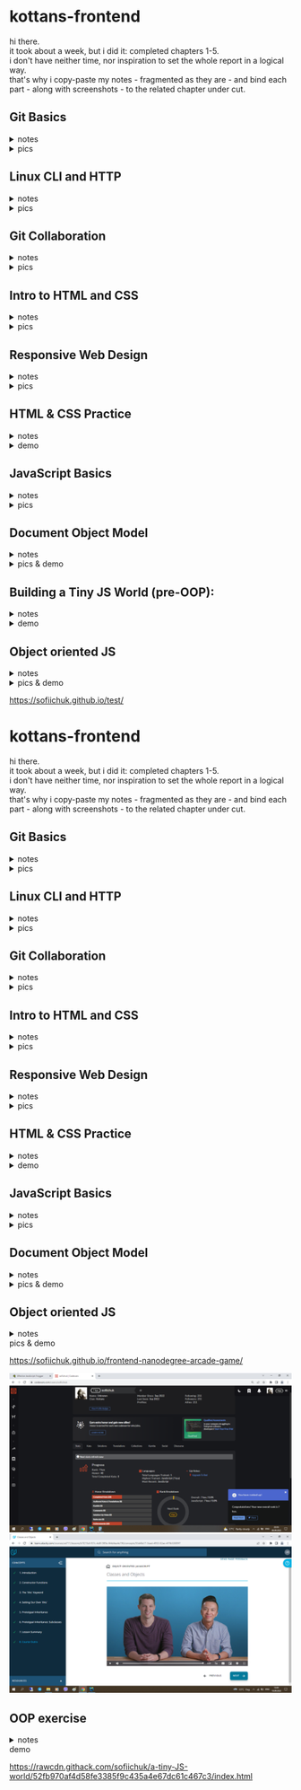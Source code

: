 # kottans-frontend

hi there.  
it took about a week, but i did it: completed chapters 1-5.  
i don't have neither time, nor inspiration to set the whole report in a logical way.  
that's why i copy-paste my notes - fragmented as they are - and bind each part - along with screenshots - to the related chapter under cut.  

## Git Basics

<details>
  <summary>notes</summary> 
  
1) introduction to git:  
-version control before git (diff/patch);  
-using diff option in git and the days before git;  
-git log -p, git diff, git mv, git revert, git log --graph --oneline;  

2) learn git branching:  
--новиною-новиною було існування протоколів git:// та ssh://;  
--просто новиною:  
 -те, шо git pull - це fetch+merge - 2:1;  
 -те, шо можна совать вказівник (не хед і не мейн) по коммітах - git branch f-;   
 -те, шо у fetch бувають аргументи;  
 -видалення віддалених гілок через пуш без аргументу <джерело>;  
 -cherry-pick;  
 -те, шо HEAD буває detached;  
  -ше кілька новин було;  
--новим навиком - переміщення між коммітами, і переміщення коммітів (до того оперував тільки гілками, в межах котрих шось коммітив);  
--а використовувати у майбутньому, як показує моя кількамісячна практика, буду здебільшого таки операції з гілками, а не з коммітами;  
</details>

 <details>
  <summary>pics</summary>
  
![](img/gt0.png)  
![](img/gt1.png)
![](img/gt2.png)
    
</details>

## Linux CLI and HTTP

  <details>
  <summary>notes</summary> 
    
1) linux:  
--нового:   
 -майже всі команди (до того використовував - при роботі з гітом - тільки cd та ls);  
 -зрозумів, для чого git bash у окремому вікні - до того користувався тільки вбудованим у вебшторм. (покопався на своєму компі, використовуючи частину команд);  
--шо буду використовувати:  
 -поки не знаю, бо полишати вінду поки не планую;  
 -шо для роботи в IDE знадобиться;  

2) http:  
-різниця між аутентифікацією та авторизацією;  
-шо таке кукі;  
-постійне з'єднання і паралельне з'єднання;  
-base64;  
-термін придатності документів;  

  </details>
    
<details>
  <summary>pics</summary>
  
![](img/lnx1.png)
![](img/lnx2.png)
![](img/lnx3.png)
![](img/lnx4.png)
    
</details>

## Git Collaboration

  <details>
  <summary>notes</summary> 
 
1) git collaboration:  
-git remote show origin;  
-git log -p -1;  
-(git remote update);  
-git commit -a -ammend;  
-using atom/nano;  
-ci/cd concept;  

2) learn git branching:  
-see chapter 1;  
    
  </details>
    
<details> 
  <summary>pics</summary>
  
![](img/week3.png)
![](img/week4.png)
    
</details>

## Intro to HTML and CSS

  <details>
  <summary>notes</summary> 
  
1) html at coursera:   
-html standart history;  
-caniuse;  
-7 types of elements in html5;  
-img size like placeholder ;  
-a is inline-block;  

2) css at coursera:  
-combining selectors rules;  
-few of pseudo-classes;  
-conflict resolution technicalities;  
-box-sizing: border-box;  
-body and * selector difference;  
-hints of work with dev tools;  
-floating;  

3) html at codeacademy:  
-using tab for indentation;    
-not to give up making too easy task;  
-tables are the ultimate evil itself;  
-boring and useful;  
-validation patterns;  

4) css at codeacademy:  
-(?) reference by attribute: [href] {}; img[src*='summer'] {} === attribute selectors;  
-10 border styles;  
-140 built-in color keywords;  
-shorthand=shortened;  
-overflow values;  
-the difference between display: none and visibility: hidden;  
-using sticky positioning for more then one child;  
-the z-index property does not work on static elements;  
-float is for static and relative positioned elements only;  

    </details>
    
<details>
  <summary>pics</summary>
  
![](img/html_done.png)
![](img/css_done.png)
    
</details>

## Responsive Web Design

  <details>
  <summary>notes</summary> 
    
1)  responsive design article:  
-meta name="viewport" content="width=device-width, initial-scale=1";  
-lighthouse;  
-img {max-width: 100%; display: block;};  
-using % for the widths of columns;  
-fr units for grid layout;  
-multicol layout;  
-classic readability theory: 8-10 words per line;  
-show media-query optionin dev tools;  
2)  flex vid:  
-inline-flex prop;  
-row to column on narrow screen;  
-using flex for header-main-footer scheme;   
3)   flex game:  
[had done flex froggy earlier];  
4)  grid vid:  
-autoprefixer;  
-grid vs inline-grid;  
-grid-template-rows/columns/areas;  
-% px fr;  
-minmax auto fit-content;  
-repeat;  
-grid-area;  
-shortened properties;  
-implicit and explicit elements;  
--- тут я поплив, бо раніше верстав або нормально, або на флексах. буду розбиратись в процесі практичного завдання --- верстаючи попап;  
5)  grid game:  
[did_that_grid_garden];  

  </details>
    
<details>
  <summary>pics</summary>
  
![](img/done_flex-froggy.png)
![](img/done_grid-garden.png)
    
</details>

## HTML & CSS Practice

<details>
  <summary>notes</summary> 
  
acomplishing this task took a week - so as the previous 5 tasks did together. it made me realy angry, cause i had thought it would be easy peasy. but i found out what accordion is & how to make it on pure css. and also there were a bunch of smaller findings - unpopular rules of combining selectors, e.g. - and so on... definitly usefull

</details>

 <details>
  <summary>demo</summary>
  
https://sofiichuk.github.io/pop-up-task/

</details>

## JavaScript Basics

<details>
  <summary>notes</summary> 
  
1) js at courcera:  
  
-Boolean wrapper;  
-change by value/by reference;  
-constructor: global this, new, prototype;  
-stored in array function invocation - array[n]\();  
-for (var in);  
-some closure concept details;  
-fake namespaces;  
-IIFE & window as a prop & passing prop from func to the global scope;  
  
...scopes is definitly the hardest part (by now); 

2.1) basic javascript at freecodecamp:  
  
-/", /n, /t, // and so on;  
-arr[3][0][1] notation;  
-variables declared without keywords are automatically created in the global scope;  
-(?) when string2num and when num2string;  
-pseudocode;  
-function isEqual(a, b) {return a === b};  
-delete obj.prop;  
-nested arrays iteration with for loop: product * arr[i][j];  
-recursive function;  
-Math.floor(Math.random() * 10);  
-parseInt();  
  
...recursion is definitly the hardest part (by now);  
  
2.2) es6 challenges at freecodecamp:  
  
-Object.freeze();  
-Arr.reduce();  
-didn't know (...args) is called "the rest parameter";  
-spread operator vs rest operator;  
-object props rearragement using deconstruction - a bunch of;  
  
...it turned out i am used to the latest ES version;  
  
2.3) basic data structures at freecodecamp:  
  
-passing variable to array;  
-details of splice() & slice() methods;  
-indexOf==-1;  
-obj.hasOwnProperty('a')=='a' in obj;  
-Object.keys(obj);  
  
  ...ok;  
  
2.4) basic algorithm scripting at freecodecamp: 
  
-.repeat();  
-.substring();  
-.sort();  
  
...it was hard; 
  
2.5) functional programming at freecodecamp:  
  
-imperative/declarative;  
-lambda;  
-splice/slice diff;  
-4 props of .map();  
-object as a prop;  
-.map() doesn't mutate the array (although callbackFn may do so);  
-.reduce() and its 5 props;  
-Number wrapper;  
-.split();  
-.every();  
-.some();  
-learned a few more special symbols;  
  
...theory wasn't that new, though many details were;  
  
2.6) intermediate algorithm scripting at freecodecamp:  
  
-the arguments object;  
-.charAt(0);  
-iteration through a string;  
-RegEx; 
  
...though at first i was really enjoing making functions by myself (each one was a small victory), closer to the end i got really tired of that - tired as hell; 
  
...but the final result is - js is not that scary anymore; 
  
</details>

 <details>
  <summary>pics</summary>
  
![](img/js_coursera.png)
![](img/js_camp_1.png)
![](img/js_camp_2.png)
![](img/js_camp_3.png)

</details>

## Document Object Model

<details>
  <summary>notes</summary> 
  
1)dom manipulation at coursera:   
-unobtrusive event binding;   
-this.textContent='';   
-'DOMContentLoaded' prop;   
-if(event1){event2};    
...had known most of that;    
  
2)intermediate algorithm scripting at freecodecamp:   
...no news - is good news (though it was hard as hell);   
  
3)vanilla js article:   
-getElement & querySelector differ when it's about dynamic page mutations;    
...and a bunch of more news - evidently, most of them re-appears in 8.4 - when re-spoken;   
  
4)javascript dom crash course lectures:   
-obj.style.prop;    
-childs (e.g. li) form an array;    
-nth-child selector (just like in css);   
-item.parentNode.parentNode.parentNode;   
-parentNode===parentElement;    
-.childNode displays '[i]text' for spaces, so .children should be preffered;    
-and thus .firstElementChild > .firstChild;   
-nextSibling, previousSibling;    
-el.setAttribute('name','value');   
-newDiv.appendChild(document.createTextNode('text'));     
-container.insertBefore(newDiv,existingElement);   
-client/offset x&y;   
-e.target, e.type, e.x, e.target.value, e.target.style, e.target.id;    
-e.preventDefault();    
-if(e.target.classList.contains('class'));    
...learned a lot of new ways to interact with dom elements;   
    
5)practice - interactive side menu:   
...done.    
    
</details>

 <details>
  <summary>pics & demo</summary>
      
https://sofiichuk.github.io/dom-task/     
    
![](img/ch8.1.png)      
![](img/ch8.2.png)    
![](img/8.4.png)    
      
</details>    

## Building a Tiny JS World (pre-OOP):    
    
<details>
 <summary>notes</summary> 
    
-figured out object.values/keys/entries(obj) don't guarantee a propper order;   
-figured out what an infinite loop is;    
-for the first time nested arr.map into arr.map;    

</details>

 <details>
  <summary>demo</summary>
      
https://sofiichuk.github.io/a-tiny-JS-world/  

</details>
    
## Object oriented JS

<details>
  <summary>notes</summary> 
     
1)lecture on OOP at youtube pt.1:   
-class SomeClass {    
 constructor(prop){   
 this.smth=prop   
 }    
 method(){}   
 };   
-let copy=new SomeClass;    
-prototype methods are inserted functions;    
-invokation - copy.method();    
-class SomeClass2 extends class SomeClass{    
 constructor(...prop, newProp){   
 super(...prop);    
 this.newProp=newProp;    
}   
};    
-let copy2=new SomeClass2;    
-constructor is a func invoked when new obj (new SomeClass) is created;   
-__proto__;   
    
2)lecture on OOP at youtube pt.2:   
-let user2={};    
 user2.__proto__=user;    
 ||   
 Object.setPrototypeOf(user2,user);   
-setter&getter;   
-user2.username Vs. user2.__proto__.username;   
    
3)classic frogger game:   
...still in progress;   
    
4)codewars:   
..it was easier then freecodecamp;    
    
</details>
    
<details>
  <summary>pics & demo</summary>
        
https://... (once ready, frogger game demo will be here) 
      
![](img/codewars.png)
    
</details>
    
https://sofiichuk.github.io/test/

# kottans-frontend

hi there.  
it took about a week, but i did it: completed chapters 1-5.  
i don't have neither time, nor inspiration to set the whole report in a logical way.  
that's why i copy-paste my notes - fragmented as they are - and bind each part - along with screenshots - to the related chapter under cut.  

## Git Basics

<details>
  <summary>notes</summary> 
  
1) introduction to git:  
-version control before git (diff/patch);  
-using diff option in git and the days before git;  
-git log -p, git diff, git mv, git revert, git log --graph --oneline;  

2) learn git branching:  
-новиною-новиною було існування протоколів git:// та ssh://;  
-просто новиною:  
-те, шо git pull - це fetch+merge - 2:1;  
-те, шо можна совать вказівник (не хед і не мейн) по коммітах - git branch f-;   
-те, шо у fetch бувають аргументи;  
-видалення віддалених гілок через пуш без аргументу <джерело>;  
-cherry-pick;  
-те, шо HEAD буває detached;  
-ше кілька новин було;  
-новим навиком - переміщення між коммітами, і переміщення коммітів (до того оперував тільки гілками, в межах котрих шось коммітив);  
-а використовувати у майбутньому, як показує моя кількамісячна практика, буду здебільшого таки операції з гілками, а не з коммітами;  
</details>

 <details>
  <summary>pics</summary>
  
![](img/gt0.png)  
![](img/gt1.png)
![](img/gt2.png)
    
</details>

## Linux CLI and HTTP

  <details>
  <summary>notes</summary> 
    
1) linux:  
-нового:   
-майже всі команди (до того використовував - при роботі з гітом - тільки cd та ls);  
-зрозумів, для чого git bash у окремому вікні - до того користувався тільки вбудованим у вебшторм. (покопався на своєму компі, використовуючи частину команд);  
-шо буду використовувати:  
-поки не знаю, бо полишати вінду поки не планую;  
-шо для роботи в IDE знадобиться;  

2) http:  
-різниця між аутентифікацією та авторизацією;  
-шо таке кукі;  
-постійне з'єднання і паралельне з'єднання;  
-base64;  
-термін придатності документів;  

  </details>
    
<details>
  <summary>pics</summary>
  
![](img/lnx1.png)
![](img/lnx2.png)
![](img/lnx3.png)
![](img/lnx4.png)
    
</details>

## Git Collaboration

  <details>
  <summary>notes</summary> 
 
1) git collaboration:  
-git remote show origin;  
-git log -p -1;  
-(git remote update);  
-git commit -a -ammend;  
-using atom/nano;  
-ci/cd concept;  

2) learn git branching:  
-see chapter 1;  
    
  </details>
    
<details> 
  <summary>pics</summary>
  
![](img/week3.png)
![](img/week4.png)
    
</details>

## Intro to HTML and CSS

  <details>
  <summary>notes</summary> 
  
1) html at coursera:   
-html standart history;  
-caniuse;  
-7 types of elements in html5;  
-img size like placeholder ;  
-a is inline-block;  

2) css at coursera:  
-combining selectors rules;  
-few of pseudo-classes;  
-conflict resolution technicalities;  
-box-sizing: border-box;  
-body and * selector difference;  
-hints of work with dev tools;  
-floating;  

3) html at codeacademy:  
-using tab for indentation;    
-not to give up making too easy task;  
-tables are the ultimate evil itself;  
-boring and useful;  
-validation patterns;  

4) css at codeacademy:  
-(?) reference by attribute: [href] {}; img[src*='summer'] {} === attribute selectors;  
-10 border styles;  
-140 built-in color keywords;  
-shorthand=shortened;  
-overflow values;  
-the difference between display: none and visibility: hidden;  
-using sticky positioning for more then one child;  
-the z-index property does not work on static elements;  
-float is for static and relative positioned elements only;  

    </details>
    
<details>
  <summary>pics</summary>
  
![](img/html_done.png)
![](img/css_done.png)
    
</details>

## Responsive Web Design

  <details>
  <summary>notes</summary> 
    
1)  responsive design article:  
-meta name="viewport" content="width=device-width, initial-scale=1";  
-lighthouse;  
-img {max-width: 100%; display: block;};  
-using % for the widths of columns;  
-fr units for grid layout;  
-multicol layout;  
-classic readability theory: 8-10 words per line;  
-show media-query optionin dev tools;  
2)  flex vid:  
-inline-flex prop;  
-row to column on narrow screen;  
-using flex for header-main-footer scheme;   
3)   flex game:  
[had done flex froggy earlier];  
4)  grid vid:  
-autoprefixer;  
-grid vs inline-grid;  
-grid-template-rows/columns/areas;  
-% px fr;  
-minmax auto fit-content;  
-repeat;  
-grid-area;  
-shortened properties;  
-implicit and explicit elements;  
--- тут я поплив, бо раніше верстав або нормально, або на флексах. буду розбиратись в процесі практичного завдання --- верстаючи попап;  
5)  grid game:  
[did_that_grid_garden];  

  </details>
    
<details>
  <summary>pics</summary>
  
![](img/done_flex-froggy.png)
![](img/done_grid-garden.png)
    
</details>

## HTML & CSS Practice

<details>
  <summary>notes</summary> 
  
acomplishing this task took a week - so as the previous 5 tasks did together. it made me realy angry, cause i had thought it would be easy peasy. but i found out what accordion is & how to make it on pure css. and also there were a bunch of smaller findings - unpopular rules of combining selectors, e.g. - and so on... definitly usefull

</details>

 <details>
  <summary>demo</summary>
  
https://sofiichuk.github.io/pop-up-task/

</details>

## JavaScript Basics

<details>
  <summary>notes</summary> 
  
1) js at courcera:  
  
-Boolean wrapper;  
-change by value/by reference;  
-constructor: global this, new, prototype;  
-stored in array function invocation - array[n]\();  
-for (var in);  
-some closure concept details;  
-fake namespaces;  
-IIFE & window as a prop & passing prop from func to the global scope;  
  
...scopes is definitly the hardest part (by now); 

2.1) basic javascript at freecodecamp:  
  
-/", /n, /t, // and so on;  
-arr[3][0][1] notation;  
-variables declared without keywords are automatically created in the global scope;  
-(?) when string2num and when num2string;  
-pseudocode;  
-function isEqual(a, b) {return a === b};  
-delete obj.prop;  
-nested arrays iteration with for loop: product * arr[i][j];  
-recursive function;  
-Math.floor(Math.random() * 10);  
-parseInt();  
  
...recursion is definitly the hardest part (by now);  
  
2.2) es6 challenges at freecodecamp:  
  
-Object.freeze();  
-Arr.reduce();  
-didn't know (...args) is called "the rest parameter";  
-spread operator vs rest operator;  
-object props rearragement using deconstruction - a bunch of;  
  
...it turned out i am used to the latest ES version;  
  
2.3) basic data structures at freecodecamp:  
  
-passing variable to array;  
-details of splice() & slice() methods;  
-indexOf==-1;  
-obj.hasOwnProperty('a')=='a' in obj;  
-Object.keys(obj);  
  
  ...ok;  
  
2.4) basic algorithm scripting at freecodecamp: 
  
-.repeat();  
-.substring();  
-.sort();  
  
...it was hard; 
  
2.5) functional programming at freecodecamp:  
  
-imperative/declarative;  
-lambda;  
-splice/slice diff;  
-4 props of .map();  
-object as a prop;  
-.map() doesn't mutate the array (although callbackFn may do so);  
-.reduce() and its 5 props;  
-Number wrapper;  
-.split();  
-.every();  
-.some();  
-learned a few more special symbols;  
  
...theory wasn't that new, though many details were;  
  
2.6) intermediate algorithm scripting at freecodecamp:  
  
-the arguments object;  
-.charAt(0);  
-iteration through a string;  
-RegEx; 
  
...though at first i was really enjoing making functions by myself (each one was a small victory), closer to the end i got really tired of that - tired as hell; 
  
...but the final result is - js became not that scary anymore; 
  
</details>

 <details>
  <summary>pics</summary>
  
![](img/js_coursera.png)
![](img/js_camp_1.png)
![](img/js_camp_2.png)
![](img/js_camp_3.png)

</details>

## Document Object Model

<details>
  <summary>notes</summary> 
  
1)dom manipulation at coursera:   
-unobtrusive event binding;   
-this.textContent='';   
-'DOMContentLoaded' prop;   
-if(event1){event2};    
...had known most of that;    
  
2)intermediate algorithm scripting at freecodecamp:   
...no news - is good news (though it was hard as hell);   
  
3)vanilla js article:   
-getElement & querySelector differ when it's about dinamic page mutations;    
...and a bunch of more news - evidently, most of them re-appears in 8.4 - when re-spoken;   
  
4)javascript dom crash course lectures:   
-obj.style.prop;    
-childs (e.g. li) form an array;    
-nth-child selector (just like in css);   
-item.parentNode.parentNode.parentNode;   
-parentNode===parentElement;    
-.childNode displays '[i]text' for spaces, so .children should be preffered;    
-and thus .firstElementChild > .firstChild;   
-nextSibling, previousSibling;    
-el.setAttribute('name','value');   
-newDiv.appendChild(document.createTextNode('text')); container.insertBefore(newDiv,existingElement);   
-client/offset x&y;   
-e.target, e.type, e.x, e.target.value, e.target.style, e.target.id;    
-e.preventDefault();    
-if(e.target.classList.contains('class'));    
...learned a lot of new ways to interact with dom elements;   
    
5)practice - interactive side menu:   
...done.    
    
</details>

 <details>
  <summary>pics & demo</summary>
    
https://sofiichuk.github.io/dom-task/   
   
![](img/ch8.1.png)  
![](img/ch8.2.png)
![](img/8.4.png)
    
</details>

## Object oriented JS

<details>
  <summary>notes</summary> 
     
1)lecture on OOP at youtube pt.1:   
-class SomeClass {    
 constructor(prop){   
 this.smth=prop}    
 method(){}};   
-let copy=new SomeClass;    
-prototype methods are inserted functions;    
-invokation - copy.method();    
-class SomeClass2 extends class SomeClass{    
 constructor(...prop, newProp){   
 super(...prop);    
 this.newProp=newProp;}};    
-let copy2=new SomeClass2;    
-constructor is a func invoked when new obj (new SomeClass) is created;   
-__proto__;   
    
2)lecture on OOP at youtube pt.2:   
-let user2={};    
 user2.__proto__=user;|| Object.setPrototypeOf(user2,user);   
-setter&getter;   
-user2.username Vs. user2.__proto__.username;   
    
3)classic frogger game:   
...with pain in the ass - but did it;

4)codewars:   
...katas at kyu 8 level were easy;

5)oop related course at udacity:    
...forgot to make notes, but it helped a lot with tjsw refactoring with oop approach.     
        
 </details>
  <summary>pics & demo</summary>
            
https://sofiichuk.github.io/frontend-nanodegree-arcade-game/
      
![](img/codewars.png)
![](img/oop@udemy.png)  
    
</details>

## OOP exercise

<details>
  <summary>notes</summary> 
  
-after the night of reading/watching oop-related stuff it was easy to set up inheritance (though before that i'd been about to get mad - such a mess i had had in a head - with all that factories, prototypes, classes & pseudo-classes, composition over inheritance & so on). since the info got structurised - the hardest step was the last one - to print an array of objects as multiple strings. i could've done that forever.
  
</details>
  <summary>demo</summary>
  
https://rawcdn.githack.com/sofiichuk/a-tiny-JS-world/52fb970af4d58fe3385f9c435a4e67dc61c467c3/index.html
  
  </details>  
  
